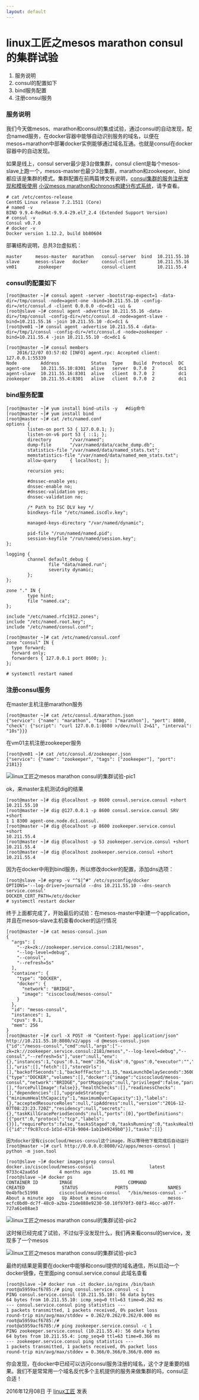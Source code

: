 ```yaml
---
layout: default
---
```


# linux工匠之mesos marathon consul的集群试验

1. 服务说明
2. consul的配置如下
3. bind服务配置
4. 注册consul服务

### 服务说明

我们今天做mesos、marathon和consul的集成试验，通过consul的自动发现，配合named服务，在docker容器中能够自动识别服务的域名，以便在mesos+marathon中部署docker实例能够通过域名互通。也就是consul在docker容器中的自动发现。

如果是线上，consul server最少是3台做集群，consul client是每个mesos-slave上跑一个，mesos-master也最少3台集群，marathon和zookeeper、bind都应该是集群的模式。集群配置在前两篇博文有说明，[consul集群的服务注册发现和模板使用](https://bbotte.github.io/service_config/consul-cluster-service-with-registry-and-discovery-and-template-usage/)  [小议mesos marathon和chronos构建分布式系统](https://bbotte.github.io/service_config/use-mesos-and-marathon-and-chronos-to-construction-distributed-systems/)，请予查看。

```
# cat /etc/centos-release
CentOS Linux release 7.2.1511 (Core)
# named -v
BIND 9.9.4-RedHat-9.9.4-29.el7_2.4 (Extended Support Version)
# consul -v
Consul v0.7.0
# docker -v
Docker version 1.12.2, build bb80604
```

部署结构说明，总共3台虚拟机：

```
master     mesos-master  marathon   consul-server  bind  10.211.55.10
slave      mesos-slave   docker     consul-client        10.211.55.16
vm01        zookeeper               consul-client        10.211.55.4
```

### consul的配置如下

```
[root@master ~]# consul agent -server -bootstrap-expect=1 -data-dir=/tmp/consul -node=agent-one -bind=10.211.55.10 -config-dir=/etc/consul.d -client 0.0.0.0 -dc=dc1 -ui &
[root@slave ~]# consul agent -advertise 10.211.55.16 -data-dir=/tmp/consul -config-dir=/etc/consul.d -node=agent-slave -bind=10.211.55.16 -join 10.211.55.10 -dc=dc1 &
[root@vm01 ~]# consul agent -advertise 10.211.55.4 -data-dir=/tmp/1/consul -config-dir=/etc/consul.d -node=zookeeper -bind=10.211.55.4 -join 10.211.55.10 -dc=dc1 &
 
[root@master ~]# consul members
    2016/12/07 03:57:02 [INFO] agent.rpc: Accepted client: 127.0.0.1:55339
Node         Address            Status  Type    Build  Protocol  DC
agent-one    10.211.55.10:8301  alive   server  0.7.0  2         dc1
agent-slave  10.211.55.16:8301  alive   client  0.7.0  2         dc1
zookeeper    10.211.55.4:8301   alive   client  0.7.0  2         dc1
```

### bind服务配置

```
[root@master ~]# yum install bind-utils -y   #dig命令
[root@master ~]# yum install bind 
[root@master ~]# cat /etc/named.conf
options {
        listen-on port 53 { 127.0.0.1; };
        listen-on-v6 port 53 { ::1; };
        directory       "/var/named";
        dump-file       "/var/named/data/cache_dump.db";
        statistics-file "/var/named/data/named_stats.txt";
        memstatistics-file "/var/named/data/named_mem_stats.txt";
        allow-query     { localhost; };
 
        recursion yes;
 
        #dnssec-enable yes;
        dnssec-enable no;
        #dnssec-validation yes;
        dnssec-validation no;
 
        /* Path to ISC DLV key */
        bindkeys-file "/etc/named.iscdlv.key";
 
        managed-keys-directory "/var/named/dynamic";
 
        pid-file "/run/named/named.pid";
        session-keyfile "/run/named/session.key";
};
 
logging {
        channel default_debug {
                file "data/named.run";
                severity dynamic;
        };
};
 
zone "." IN {
        type hint;
        file "named.ca";
};
 
include "/etc/named.rfc1912.zones";
include "/etc/named.root.key";
include "/etc/named/consul.conf";
 
[root@master ~]# cat /etc/named/consul.conf
zone "consul" IN {
  type forward;
  forward only;
  forwarders { 127.0.0.1 port 8600; };
};
 
# systemctl restart named
```

### 注册consul服务

在master主机注册marathon服务

```
[root@master ~]# cat /etc/consul.d/marathon.json
{"service": {"name": "marathon", "tags": ["marathon"], "port": 8080, "check": {"script": "curl 127.0.0.1:8080 >/dev/null 2>&1", "interval": "10s"}}}
```

在vm01主机注册zookeeper服务

```
[root@vm01 ~]# cat /etc/consul.d/zookeeper.json
{"service": {"name": "zookeeper", "tags": ["zookeeper"], "port": 2181}}
```

![linux工匠之mesos marathon consul的集群试验-pic1](../images/2016/12/QQ20161207-0@2x.png)

ok，来master主机测试dig的结果

```
[root@master ~]# dig @localhost -p 8600 consul.service.consul +short
10.211.55.10
[root@master ~]# dig @127.0.0.1 -p 8600 consul.service.consul SRV +short
1 1 8300 agent-one.node.dc1.consul.
[root@master ~]# dig @localhost -p 8600 zookeeper.service.consul +short
10.211.55.4
[root@master ~]# dig @localhost -p 53 zookeeper.service.consul +short
10.211.55.4
[root@master ~]# dig @localhost zookeeper.service.consul +short
10.211.55.4
```

因为在docker中用到bind服务，所以修改docker的配置，添加dns选项：

```
[root@slave ~]# egrep -v "^$|^#" /etc/sysconfig/docker
OPTIONS='--log-driver=journald --dns 10.211.55.10 --dns-search service.consul'
DOCKER_CERT_PATH=/etc/docker
# systemctl restart docker
```

终于上面都完成了，开始最后的试验：在mesos-master中新建一个application，并且在mesos-slave主机查看docker的运行情况

```
[root@master ~]# cat mesos-consul.json
{
  "args": [
    "--zk=zk://zookeeper.service.consul:2181/mesos",
    "--log-level=debug",
    "--consul",
    "--refresh=5s"
  ],
  "container": {
    "type": "DOCKER",
    "docker": {
      "network": "BRIDGE",
      "image": "ciscocloud/mesos-consul"
    }
  },
  "id": "mesos-consul",
  "instances": 1,
  "cpus": 0.1,
  "mem": 256
}
[root@master ~]# curl -X POST -H "Content-Type: application/json" http://10.211.55.10:8080/v2/apps -d @mesos-consul.json
{"id":"/mesos-consul","cmd":null,"args":["--zk=zk://zookeeper.service.consul:2181/mesos","--log-level=debug","--consul","--refresh=5s"],"user":null,"env":{},"instances":1,"cpus":0.1,"mem":256,"disk":0,"gpus":0,"executor":"","constraints":[],"uris":[],"fetch":[],"storeUrls":[],"backoffSeconds":1,"backoffFactor":1.15,"maxLaunchDelaySeconds":3600,"container":{"type":"DOCKER","volumes":[],"docker":{"image":"ciscocloud/mesos-consul","network":"BRIDGE","portMappings":null,"privileged":false,"parameters":[],"forcePullImage":false}},"healthChecks":[],"readinessChecks":[],"dependencies":[],"upgradeStrategy":{"minimumHealthCapacity":1,"maximumOverCapacity":1},"labels":{},"acceptedResourceRoles":null,"ipAddress":null,"version":"2016-12-07T08:23:23.720Z","residency":null,"secrets":{},"taskKillGracePeriodSeconds":null,"ports":[0],"portDefinitions":[{"port":0,"protocol":"tcp","labels":{}}],"requirePorts":false,"tasksStaged":0,"tasksRunning":0,"tasksHealthy":0,"tasksUnhealthy":0,"deployments":[{"id":"f9c87ccd-1d1d-4718-9004-1ab1b49249b0"}],"tasks":[]}
 
因为docker没有ciscocloud/mesos-consul这个image，所以等待他下载完成后自动运行
[root@master ~]# curl http://0.0.0.0:8080/v2/apps/mesos-consul | python -m json.tool
```

```
[root@slave ~]# docker images|grep consul
docker.io/ciscocloud/mesos-consul                     latest              9733c42aa65d        4 months ago        15.01 MB
[root@slave ~]# docker ps
CONTAINER ID        IMAGE                     COMMAND                  CREATED              STATUS              PORTS               NAMES
0e4bfbc51998        ciscocloud/mesos-consul   "/bin/mesos-consul --"   About a minute ago   Up About a minute                       mesos-ecfc0bd0-dc7f-48c0-a2ba-21de888e9230-S0.10f970f3-08f3-46cc-a07f-727a61e88ae3
```

![linux工匠之mesos marathon consul的集群试验-pic2](../images/2016/12/QQ20161207-1@2x.png)

这时候已经完成了试验，不过似乎没发现什么，我们再来看consul的service，发现多了一个mesos

![linux工匠之mesos marathon consul的集群试验-pic3](../images/2016/12/QQ20161208-0@2x.png)

最终的结果是需要在docker中能够和consul提供的域名通信，所以启动一个docker镜像，在里面ping consul.service.consul 此域名查看

```
[root@slave ~]# docker run -it docker.io/nginx /bin/bash
root@a5959acf6785:/# ping consul.service.consul -c 1
PING consul.service.consul (10.211.55.10): 56 data bytes
64 bytes from 10.211.55.10: icmp_seq=0 ttl=63 time=0.262 ms
--- consul.service.consul ping statistics ---
1 packets transmitted, 1 packets received, 0% packet loss
round-trip min/avg/max/stddev = 0.262/0.262/0.262/0.000 ms
root@a5959acf6785:/#
root@a5959acf6785:/# ping zookeeper.service.consul -c 1
PING zookeeper.service.consul (10.211.55.4): 56 data bytes
64 bytes from 10.211.55.4: icmp_seq=0 ttl=63 time=0.366 ms
--- zookeeper.service.consul ping statistics ---
1 packets transmitted, 1 packets received, 0% packet loss
round-trip min/avg/max/stddev = 0.366/0.366/0.366/0.000 ms
```

你会发现，在docker中已经可以访问consul服务注册的域名，这个才是重要的结果。我们不是常常用一个域名反代多个主机提供的服务来做集群的吗，consul正合适！

2016年12月08日 于 [linux工匠](https://bbotte.github.io/) 发表













